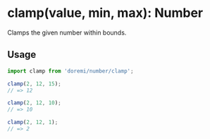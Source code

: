 # clamp(value, min, max): Number

Clamps the given number within bounds.

## Usage

```js
import clamp from 'doremi/number/clamp';

clamp(2, 12, 15);
// => 12

clamp(2, 12, 10);
// => 10

clamp(2, 12, 1);
// => 2
```

